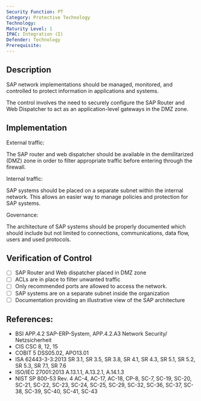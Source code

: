 ```yaml
---
Security Function: PT
Category: Protective Technology
Technology:
Maturity Level: 1
IPAC: Integration (I)
Defender: Technology
Prerequisite:
---
```


## Description

SAP network implementations should be managed, monitored, and controlled to protect information in applications and systems.

The control involves the need to securely configure the SAP Router and Web Dispatcher to act as an application-level gateways in the DMZ zone.

## Implementation

External traffic:

The SAP router and web dispatcher should be available in the demilitarized (DMZ) zone in order to filter appropriate traffic before entering through the firewall.  

Internal traffic:

SAP systems should be placed on a separate subnet within the internal network. This allows an easier way to manage policies and protection for SAP systems.

Governance:

The architecture of SAP systems should be properly documented which should include but not limited to connections, communications, data flow, users and used protocols.


## Verification of Control

- [ ] SAP Router and Web dispatcher placed in DMZ zone
- [ ] ACLs are in place to filter unwanted traffic
- [ ] Only recommended ports are allowed to access the network.  
- [ ] SAP systems are on a separate subnet inside the organization
- [ ] Documentation providing an illustrative view of the SAP architecture

## References:
- BSI APP.4.2 SAP-ERP-System, APP.4.2.A3 Network Security/ Netzsicherheit
- CIS CSC 8, 12, 15
- COBIT 5 DSS05.02, APO13.01
- ISA 62443-3-3:2013 SR 3.1, SR 3.5, SR 3.8, SR 4.1, SR 4.3, SR 5.1, SR 5.2, SR 5.3, SR 7.1, SR 7.6
- ISO/IEC 27001:2013 A.13.1.1, A.13.2.1, A.14.1.3
- NIST SP 800-53 Rev. 4 AC-4, AC-17, AC-18, CP-8, SC-7, SC-19, SC-20, SC-21, SC-22, SC-23, SC-24, SC-25, SC-29, SC-32, SC-36, SC-37, SC- 38, SC-39, SC-40, SC-41, SC-43
